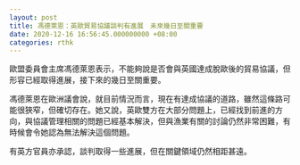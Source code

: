 ```yaml
---
layout: post
title: 馮德萊恩：英歐貿易協議談判有進展　未來幾日至關重要
date: 2020-12-16 16:56:45.000000000 +08:00
categories: rthk
---
```


歐盟委員會主席馮德萊恩表示，不能夠說是否會與英國達成脫歐後的貿易協議，但形容已經取得進展，接下來的幾日至關重要。

馮德萊恩在歐洲議會說，就目前情況而言，現在有達成協議的道路，雖然這條路可能很狹窄，但確切存在。她又說，英歐雙方在大部分問題上，已經找到前進的方向，與協議管理相關的問題已經基本解決，但與漁業有關的討論仍然非常困難，有時候會令她認為無法解決這個問題。

有英方官員亦承認，談判取得一些進展，但在關鍵領域仍然相距甚遠。
